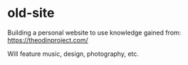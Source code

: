 # old-site

Building a personal website to use knowledge gained from: https://theodinproject.com/

Will feature music, design, photography, etc.
